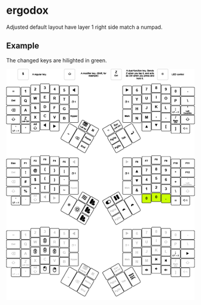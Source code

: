 # ergodox
Adjusted default layout have layer 1 right side match a numpad.

## Example
The changed keys are hilighted in green.

![Screenshot Shows 3 Changed Keys](./artwork/ergodoxLayout.png)
